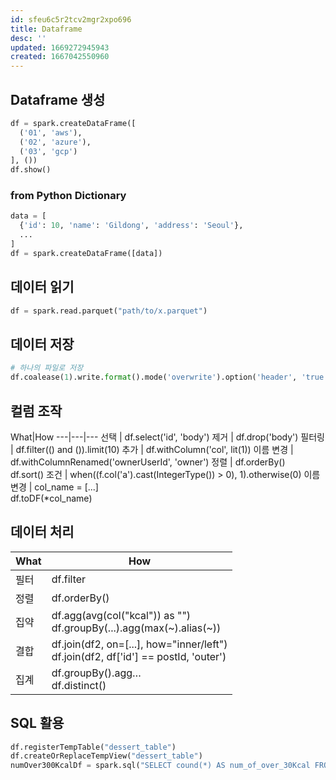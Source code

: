 ```yaml
---
id: sfeu6c5r2tcv2mgr2xpo696
title: Dataframe
desc: ''
updated: 1669272945943
created: 1667042550960
---
```


## Dataframe 생성

```python
df = spark.createDataFrame([
  ('01', 'aws'),
  ('02', 'azure'),
  ('03', 'gcp')
], ())
df.show()
```

### from Python Dictionary

```python
data = [
  {'id': 10, 'name': 'Gildong', 'address': 'Seoul'},
  ...
]
df = spark.createDataFrame([data])
```

## 데이터 읽기
```python
df = spark.read.parquet("path/to/x.parquet")
```

## 데이터 저장
```python
# 하나의 파일로 저장
df.coalease(1).write.format().mode('overwrite').option('header', 'true').save(path)
```

## 컬럼 조작
What|How
---|---|---
선택    |   df.select('id', 'body')
제거	|   df.drop('body')
필터링	|   df.filter(() and ()).limit(10)
추가	|   df.withColumn('col', lit(1))
이름 변경	|   df.withColumnRenamed('ownerUserId', 'owner')
정렬	|   df.orderBy() <br> df.sort()
조건	|   when((f.col('a').cast(IntegerType()) > 0), 1).otherwise(0)
이름 변경	|   col_name = [...] <br> df.toDF(*col_name)

## 데이터 처리
What|How
----|---
필터	|df.filter
정렬	|df.orderBy()
집약	|df.agg(avg(col("kcal")) as "") <br> df.groupBy(...).agg(max(~).alias(~))
결합	|df.join(df2, on=[...], how="inner/left") <br> df.join(df2, df['id'] == postId, 'outer')
집계	| df.groupBy().agg… <br> df.distinct()


## SQL 활용
```python
df.registerTempTable("dessert_table")
df.createOrReplaceTempView("dessert_table")
numOver300KcalDf = spark.sql("SELECT cound(*) AS num_of_over_30Kcal FROM dessert_table WHERE kcal >= 260")
```
